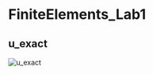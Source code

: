 # FiniteElements_Lab1

## u_exact

![u_exact](https://user-images.githubusercontent.com/71218745/221430133-ba89e3ec-57ad-4cb5-ac62-f8bf3d10f122.jpeg)

